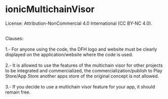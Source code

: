 # ionicMultichainVisor
License: Attribution-NonCommercial 4.0 International (CC BY-NC 4.0).

<br> Clauses: </br>
<br>1.- For anyone using the code, the DFH logo and website must be clearly displayed on the application/website where the code is used.</br>
<br>2.- It is allowed to use the features of the multichain visor for other projects to be integrated and commercialized, the commercialization/publish to Play Store/App Store another apps store of the original concept is not allowed.</br>
<br> 3.- If you decide to use a multichain visor feature for your app, it should remain free.</br>
